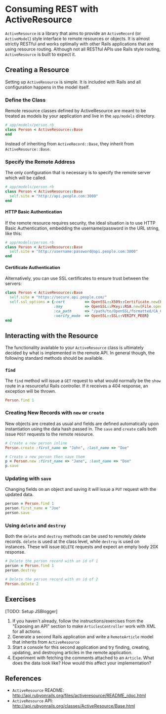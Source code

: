 # Consuming REST with ActiveResource

`ActiveResource` is a library that aims to provide an `ActiveRecord` (or `ActiveModel`) style interface to remote resources or objects. It is almost strictly RESTful and works optimally with other Rails applications that are using resource routing. Although not all RESTful APIs use Rails style routing, `ActiveResource` is built to expect it.

## Creating a Resource

Setting up `ActiveResource` is simple. It is included with Rails and all configuration happens in the model itself.

### Define the Class

Remote resource classes defined by ActiveResource are meant to be treated as models by your application and live in the `app/models` directory.

```ruby
# app/models/person.rb
class Person < ActiveResource::Base
end
```

Instead of inheriting from `ActiveRecord::Base`, they inherit from `ActiveResource::Base`.

### Specify the Remote Address

The only configuration that is necessary is to specify the remote server which will be called. 

```ruby
# app/models/person.rb
class Person < ActiveResource::Base
  self.site = "http://api.people.com:3000"
end
```

#### HTTP Basic Authentication

If the remote resource requires security, the ideal situation is to use HTTP Basic Authentication, embedding the username/password in the URL string, like this:

```ruby
# app/models/person.rb
class Person < ActiveResource::Base
  self.site = "http://username:password@api.people.com:3000"
end
```

#### Certificate Authentication

Alternatively, you can use SSL certificates to ensure trust between the servers:

```ruby
class Person < ActiveResource::Base
  self.site = "https://secure.api.people.com/"
  self.ssl_options = {:cert         => OpenSSL::X509::Certificate.new(File.open(pem_file))
                      :key          => OpenSSL::PKey::RSA.new(File.open(pem_file)),
                      :ca_path      => "/path/to/OpenSSL/formatted/CA_Certs",
                      :verify_mode  => OpenSSL::SSL::VERIFY_PEER}
end
```

## Interacting with the Resource

The functionality available to your `ActiveResource` class is ultimately decided by what is implemented in the remote API. In general though, the following standard methods should be available.

### `find`

The `find` method will issue a `GET` request to what would normally be the `show` route in a resourceful Rails controller. If it receives a 404 response, an exception will be thrown.

```ruby
Person.find 1
```

### Creating New Records with `new` or `create`

New objects are created as usual and fields are defined automatically upon instantiation using the data hash passed in. The `save` and `create` calls both issue `POST` requests to the remote resource.

```ruby
# Create a new person inline
Person.create :first_name => "John", :last_name => "Doe"

# Create a new person then save them
p = Person.new :first_name => "Jane", :last_name => "Doe"
p.save
```
### Updating with `save`

Changing fields on an object and saving it will issue a `PUT` request with the updated data.

```ruby
person = Person.find 1
person.first_name = "Joe"
person.save
```
### Using `delete` and `destroy`

Both the `delete` and `destroy` methods can be used to remotely delete records. `delete` is used at the class level, while `destroy` is used on instances. These will issue `DELETE` requests and expect an empty body 20X response.

```ruby
# Delete the person record with an id of 1
person = Person.find 1
person.destroy

# Delete the person record with an id of 2
Person.delete 2
```

## Exercises

[TODO: Setup JSBlogger]

1. If you haven't already, follow the instructions/exercises from the "Exposing an API" section to make `ArticlesController` work with XML for all actions.
2. Generate a second Rails application and write a `RemoteArticle` model that inherits from `ActiveResource`
3. Start a console for this second application and try finding, creating, updating, and destroying articles in the remote application.
4. Experiment with fetching the comments attached to an `Article`. What does the data look like? How would this affect your implementation?

## References

* `ActiveResource` README: http://api.rubyonrails.org/files/activeresource/README_rdoc.html
* `ActiveResource` API: http://api.rubyonrails.org/classes/ActiveResource/Base.html
